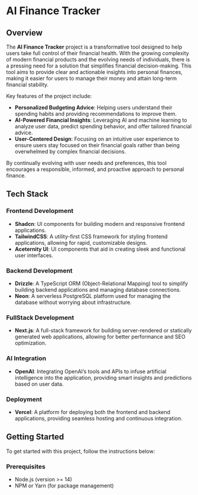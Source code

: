 # AI Finance Tracker

## Overview

The **AI Finance Tracker** project is a transformative tool designed to help users take full control of their financial health. With the growing complexity of modern financial products and the evolving needs of individuals, there is a pressing need for a solution that simplifies financial decision-making. This tool aims to provide clear and actionable insights into personal finances, making it easier for users to manage their money and attain long-term financial stability.

Key features of the project include:
- **Personalized Budgeting Advice**: Helping users understand their spending habits and providing recommendations to improve them.
- **AI-Powered Financial Insights**: Leveraging AI and machine learning to analyze user data, predict spending behavior, and offer tailored financial advice.
- **User-Centered Design**: Focusing on an intuitive user experience to ensure users stay focused on their financial goals rather than being overwhelmed by complex financial decisions.

By continually evolving with user needs and preferences, this tool encourages a responsible, informed, and proactive approach to personal finance.

## Tech Stack

### Frontend Development
- **Shadcn**: UI components for building modern and responsive frontend applications.
- **TailwindCSS**: A utility-first CSS framework for styling frontend applications, allowing for rapid, customizable designs.
- **Aceternity UI**: UI components that aid in creating sleek and functional user interfaces.

### Backend Development
- **Drizzle**: A TypeScript ORM (Object-Relational Mapping) tool to simplify building backend applications and managing database connections.
- **Neon**: A serverless PostgreSQL platform used for managing the database without worrying about infrastructure.

### FullStack Development
- **Next.js**: A full-stack framework for building server-rendered or statically generated web applications, allowing for better performance and SEO optimization.

### AI Integration
- **OpenAI**: Integrating OpenAI’s tools and APIs to infuse artificial intelligence into the application, providing smart insights and predictions based on user data.

### Deployment
- **Vercel**: A platform for deploying both the frontend and backend applications, providing seamless hosting and continuous integration.

## Getting Started

To get started with this project, follow the instructions below:

### Prerequisites
- Node.js (version >= 14)
- NPM or Yarn (for package management)
